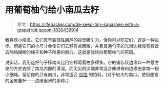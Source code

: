 # 用葡萄柚勺给小南瓜去籽

> 原文：<https://lifehacker.com/de-seed-tiny-squashes-with-a-grapefruit-spoon-1830439914>

我喜欢小南瓜。它们具有装饰性葫芦的视觉吸引力，但你可以吃它们，这是一种进步。但是它们的小尺寸会使它们去籽有点困难，并且普通勺子的光滑边缘没有有效去除粘糊糊的绳子和种子所需的刮力。这就是我转向葡萄柚勺的原因。



说实话，我用这把勺子榨南瓜比用它榨葡萄柚多得多。它的锯齿状边缘以一种最方便的方式去除了南瓜内部的滑溜，而尖尖的尖端非常适合伸进脊和边缘去拿每一根小细绳，留给你的只有南瓜，非常适合 [带馅](https://lifehacker.com/amaze-your-thanksgiving-guests-with-personal-stuffing-s-1830409936) 的馅料。(对于较大的南瓜，使用便宜的金属量杯——边缘很薄的那种。)